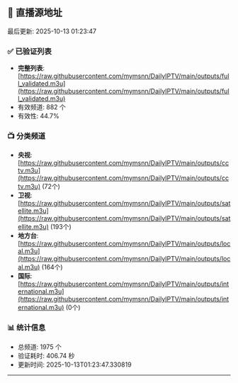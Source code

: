 ## 📡 直播源地址

最后更新: 2025-10-13 01:23:47

### ✅ 已验证列表
- **完整列表**: [https://raw.githubusercontent.com/mymsnn/DailyIPTV/main/outputs/full_validated.m3u](https://raw.githubusercontent.com/mymsnn/DailyIPTV/main/outputs/full_validated.m3u)
- 有效频道: 882 个
- 有效性: 44.7%

### 📺 分类频道
- **央视**: [https://raw.githubusercontent.com/mymsnn/DailyIPTV/main/outputs/cctv.m3u](https://raw.githubusercontent.com/mymsnn/DailyIPTV/main/outputs/cctv.m3u) (72个)
- **卫视**: [https://raw.githubusercontent.com/mymsnn/DailyIPTV/main/outputs/satellite.m3u](https://raw.githubusercontent.com/mymsnn/DailyIPTV/main/outputs/satellite.m3u) (193个)
- **地方台**: [https://raw.githubusercontent.com/mymsnn/DailyIPTV/main/outputs/local.m3u](https://raw.githubusercontent.com/mymsnn/DailyIPTV/main/outputs/local.m3u) (164个)
- **国际**: [https://raw.githubusercontent.com/mymsnn/DailyIPTV/main/outputs/international.m3u](https://raw.githubusercontent.com/mymsnn/DailyIPTV/main/outputs/international.m3u) (0个)

### 📊 统计信息
- 总频道: 1975 个
- 验证耗时: 406.74 秒
- 更新时间: 2025-10-13T01:23:47.330819

---

